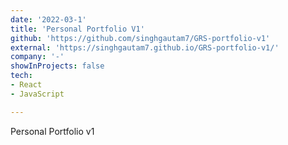 ```yaml
---
date: '2022-03-1'
title: 'Personal Portfolio V1'
github: 'https://github.com/singhgautam7/GRS-portfolio-v1'
external: 'https://singhgautam7.github.io/GRS-portfolio-v1/'
company: '-'
showInProjects: false
tech:
- React
- JavaScript

---
```


Personal Portfolio v1

